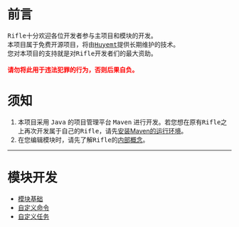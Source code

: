# 前言
<kbd>Rifle</kbd>十分欢迎各位开发者参与主项目和模块的开发。
<br>
本项目属于免费开源项目，将由<kbd>[Huyemt](http://github.com/Huyemt)</kbd>提供长期维护的技术。
<br>
您对本项目的支持就是对<kbd>Rifle</kbd>开发者们的最大资助。
<br><br>
<strong style="color:red">请勿将此用于违法犯罪的行为，否则后果自负。</strong>
# 须知
1. 本项目采用 <kbd>Java</kbd> 的项目管理平台 <kbd>Maven</kbd> 进行开发。若您想在原有<kbd>Rifle</kbd>之上再次开发属于自己的<kbd>Rifle</kbd>，请先[安装Maven的运行环境](https://www.runoob.com/maven/maven-setup.html)。
2. 在您编辑模块时，请先了解<kbd>Rifle</kbd>的[内部概念](rifle_flow.md)。
***
# 模块开发
* [模块基础](develop/Module.md)
* [自定义命令](develop/Command.md)
* [自定义任务](develop/Task.md)